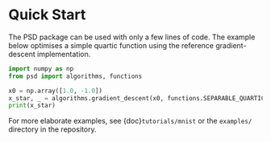 # Quick Start

The PSD package can be used with only a few lines of code. The example below
optimises a simple quartic function using the reference gradient-descent
implementation.

```python
import numpy as np
from psd import algorithms, functions

x0 = np.array([1.0, -1.0])
x_star, _ = algorithms.gradient_descent(x0, functions.SEPARABLE_QUARTIC.grad)
print(x_star)
```

For more elaborate examples, see {doc}`tutorials/mnist` or the
`examples/` directory in the repository.

